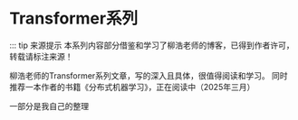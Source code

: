 # Transformer系列
::: tip 来源提示
本系列内容部分借鉴和学习了柳浩老师的博客，已得到作者许可，转载请标注来源！

柳浩老师的Transformer系列文章，写的深入且具体，很值得阅读和学习。
同时推荐一本作者的书籍《分布式机器学习》，正在阅读中（2025年三月）

一部分是我自己的整理
